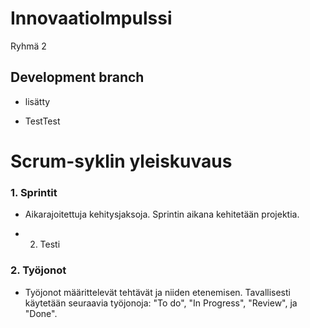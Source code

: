# InnovaatioImpulssi
Ryhmä 2 

## Development branch

- lisätty

- TestTest


# Scrum-syklin yleiskuvaus

### 1. Sprintit
- Aikarajoitettuja kehitysjaksoja. Sprintin aikana kehitetään projektia.

- 2. Testi

### 2. Työjonot
- Työjonot määrittelevät tehtävät ja niiden etenemisen. Tavallisesti käytetään seuraavia työjonoja: "To do", "In Progress", "Review", ja "Done".
